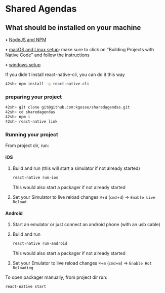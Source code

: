 # Shared Agendas

## What should be installed on your machine

• [NodeJS and NPM](https://nodejs.org/en/)

• [macOS and Linux setup](https://facebook.github.io/react-native/docs/getting-started.html): make sure to click on "Building Projects with Native Code" and follow the instructions

• [windows setup](https://shift.infinite.red/getting-started-with-react-native-development-on-windows-90d85a72ae65)

If you didn't install react-native-cli, you can do it this way

```sh
42sh> npm install -g react-native-cli
```

### preparing your project


```sh
42sh> git clone git@github.com:kgosse/sharedagendas.git
42sh> cd sharedagendas
42sh> npm i
42sh> react-native link
```

### Running your project

From project dir, run:

#### iOS
1. Build and run (this will start a simulator if not already started)

	```sh
	react-native run-ios
	```
	This would also start a packager if not already started

2. Set your Simulator to live reload changes `⌘`+`d`  (`cmd`+`d`) => `Enable Live Reload`



#### Android
1. Start an emulator or just connect an android phone (with an usb cable)
2. Build and run

	```sh
	react-native run-android
	```
	This would also start a packager if not already started


3. Set your Emulator to live reload changes `⌘`+`m`  (`cmd`+`m`) => `Enable Hot Reloading`

To open packager manually, from project dir run:

```sh
react-native start
```


